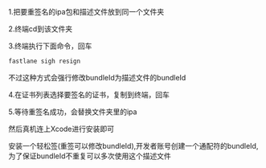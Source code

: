 1.把要重签名的ipa包和描述文件放到同一个文件夹

2.终端cd到该文件夹

3.终端执行下面命令，回车

```bash
fastlane sigh resign
```
不过这种方式会强行修改bundleId为描述文件的bundleId

4.在证书列表选择要签名的证书，复制到终端，回车

5.等待重签名成功，会替换文件夹里的ipa

然后真机连上Xcode进行安装即可 


安装一个轻松签(重签可以修改bundleId),开发者账号创建一个通配符的bundleId,为了保证bundleId不重复可以多次使用这个描述文件
